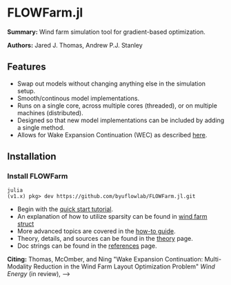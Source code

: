 # FLOWFarm.jl

**Summary:** Wind farm simulation tool for gradient-based optimization.

**Authors:** Jared J. Thomas, Andrew P.J. Stanley

## Features
- Swap out models without changing anything else in the simulation setup.
- Smooth/continous model implementations.
- Runs on a single core, across multiple cores (threaded), or on multiple machines (distributed).
- Designed so that new model implementations can be included by adding a single method.
- Allows for Wake Expansion Continuation (WEC) as described [here](Explanation.md).

## Installation

### Install FLOWFarm

```
julia
(v1.x) pkg> dev https://github.com/byuflowlab/FLOWFarm.jl.git
```

* Begin with the [quick start tutorial](Tutorial.md).
* An explanation of how to utilize sparsity can be found in [wind farm struct](WindFarmStruct.md)
* More advanced topics are covered in the [how-to guide](How_to.md).
* Theory, details, and sources can be found in the [theory](Explanation.md) page.
* Doc strings can be found in the [references](Reference.md) page.

**Citing:**
Thomas, McOmber, and Ning "Wake Expansion Continuation: Multi-Modality Reduction in the Wind Farm Layout Optimization Problem" *Wind Energy* (in review), -->

